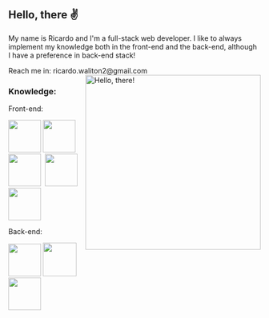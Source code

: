 ## Hello, there ✌

<p>
My name is Ricardo and I'm a full-stack web developer. I like to always implement my knowledge both in the front-end and the
back-end, although I have a preference in back-end stack! 
</p>
Reach me in: ricardo.waliton2@gmail.com
<br>
<a href="#">
    <img src="https://c.tenor.com/_zdAUoBdah8AAAAC/goku-kid-fly.gif" title="hello" width="350" height="350" align="right" alt="Hello, there!">
</a>

### Knowledge:

Front-end:

<p>
<img src="https://cdn.jsdelivr.net/gh/devicons/devicon/icons/html5/html5-original.svg" height=65/> 
<img src="https://cdn.jsdelivr.net/gh/devicons/devicon/icons/css3/css3-original.svg" height=65/>
<img src="https://cdn.jsdelivr.net/gh/devicons/devicon/icons/javascript/javascript-original.svg" height=65/> 
<img src="https://cdn.jsdelivr.net/gh/devicons/devicon/icons/typescript/typescript-original.svg" height=65/>
<img src="https://cdn.jsdelivr.net/gh/devicons/devicon/icons/react/react-original.svg" height=65/>
</p>

Back-end:

<p>
<img src="https://cdn.jsdelivr.net/gh/devicons/devicon/icons/nodejs/nodejs-original.svg" height=65/> 
<img src="https://cdn.jsdelivr.net/gh/devicons/devicon/icons/mongodb/mongodb-plain-wordmark.svg" height=67/>
<img src="https://cdn.jsdelivr.net/gh/devicons/devicon/icons/postgresql/postgresql-original.svg" height=65/>
</p>
